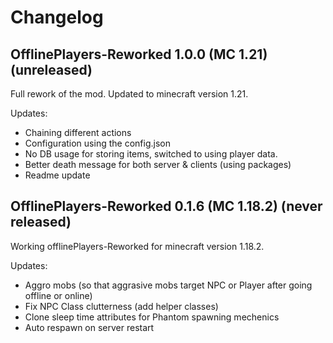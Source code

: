 # Changelog

## OfflinePlayers-Reworked 1.0.0 (MC 1.21) (unreleased)

Full rework of the mod. Updated to minecraft version 1.21.

Updates:  
- Chaining different actions
- Configuration using the config.json
- No DB usage for storing items, switched to using player data.
- Better death message for both server & clients (using packages)
- Readme update

## OfflinePlayers-Reworked 0.1.6 (MC 1.18.2) (never released)

Working offlinePlayers-Reworked for minecraft version 1.18.2.

Updates:
- Aggro mobs (so that aggrasive mobs target NPC or Player after going offline or online)
- Fix NPC Class clutterness (add helper classes)
- Clone sleep time attributes for Phantom spawning mechenics
- Auto respawn on server restart